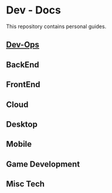 # Dev - Docs

This repository contains personal guides.

## [Dev-Ops](https://github.com/damsog/docs/tree/main/dev-ops)
## BackEnd
## FrontEnd
## Cloud
## Desktop
## Mobile
## Game Development
## Misc Tech
